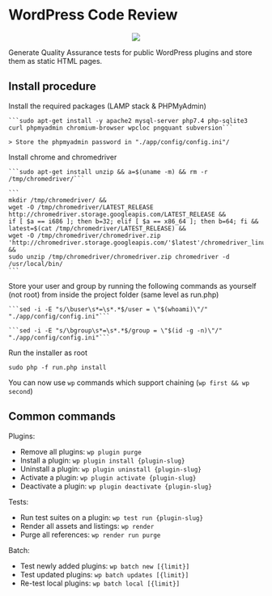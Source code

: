 # WordPress Code Review

<p align="center">
    <a href="">
        <img src="https://repository-images.githubusercontent.com/462785554/e220a4a9-a4a6-4efc-aede-7e7b5a171a26"/>
    </a>
</p>

Generate Quality Assurance tests for public WordPress plugins and store them as static HTML pages.

## Install procedure

Install the required packages (LAMP stack & PHPMyAdmin)

    ```sudo apt-get install -y apache2 mysql-server php7.4 php-sqlite3 curl phpmyadmin chromium-browser wpcloc pngquant subversion```

    > Store the phpmyadmin password in "./app/config/config.ini"/

Install chrome and chromedriver

    ```sudo apt-get install unzip && a=$(uname -m) && rm -r /tmp/chromedriver/```

    ```
    mkdir /tmp/chromedriver/ &&
    wget -O /tmp/chromedriver/LATEST_RELEASE http://chromedriver.storage.googleapis.com/LATEST_RELEASE &&
    if [ $a == i686 ]; then b=32; elif [ $a == x86_64 ]; then b=64; fi &&
    latest=$(cat /tmp/chromedriver/LATEST_RELEASE) &&
    wget -O /tmp/chromedriver/chromedriver.zip 'http://chromedriver.storage.googleapis.com/'$latest'/chromedriver_linux'$b'.zip' &&
    sudo unzip /tmp/chromedriver/chromedriver.zip chromedriver -d /usr/local/bin/
    ```

Store your user and group by running the following commands as yourself (not root) from inside the project folder (same level as run.php)

    ```sed -i -E "s/\buser\s*=\s*.*$/user = \"$(whoami)\"/" "./app/config/config.ini"```

    ```sed -i -E "s/\bgroup\s*=\s*.*$/group = \"$(id -g -n)\"/" "./app/config/config.ini"```

Run the installer as root

```sudo php -f run.php install```

You can now use ```wp``` commands which support chaining (```wp first && wp second```)

## Common commands

Plugins:

 * Remove all plugins:  ```wp plugin purge```
 * Install a plugin:    ```wp plugin install {plugin-slug}```
 * Uninstall a plugin:  ```wp plugin uninstall {plugin-slug}```
 * Activate a plugin:   ```wp plugin activate {plugin-slug}```
 * Deactivate a plugin: ```wp plugin deactivate {plugin-slug}```
 
Tests:

 * Run test suites on a plugin: ```wp test run {plugin-slug}```
 * Render all assets and listings: ```wp render```
 * Purge all references: ```wp render run purge```

Batch:
 * Test newly added plugins: ```wp batch new [{limit}]```
 * Test updated plugins:     ```wp batch updates [{limit}]```
 * Re-test local plugins:    ```wp batch local [{limit}]```
